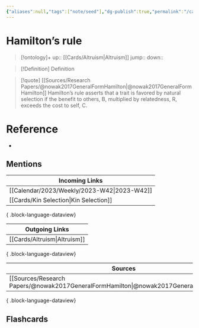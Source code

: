 ```yaml
---
{"aliases":null,"tags":["note/seed"],"dg-publish":true,"permalink":"/cards/hamilton-s-rule/","dgPassFrontmatter":true}
---
```


# Hamilton’s rule

> [!ontology]+
> up:: [[Cards/Altruism\|Altruism]]
> jump:: 
> down:: 

> [!Definition] Definition
> 

> [!quote] [[Sources/Research Papers/@nowak2017GeneralFormHamilton\|@nowak2017GeneralFormHamilton]]
> Hamilton’s rule asserts that a trait is favored by natural selection if the benefit to others, B, multiplied by relatedness, R, exceeds the cost to self, C.

# Reference
- 

## Mentions
| Incoming Links                                 |
| ---------------------------------------------- |
| [[Calendar/2023/Weekly/2023-W42\|2023-W42]] |
| [[Cards/Kin Selection\|Kin Selection]]      |

{ .block-language-dataview}

| Outgoing Links                  |
| ------------------------------- |
| [[Cards/Altruism\|Altruism]] |

{ .block-language-dataview}

| Sources                                                                                     |
| ------------------------------------------------------------------------------------------- |
| [[Sources/Research Papers/@nowak2017GeneralFormHamilton\|@nowak2017GeneralFormHamilton]] |

{ .block-language-dataview}

## Flashcards
